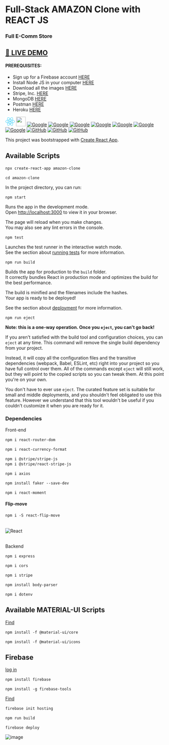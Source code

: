 # Full-Stack AMAZON Clone with REACT JS
### Full E-Comm Store
## <a href="https://clone-dd86d.firebaseapp.com" target="_blank">🔴 LIVE DEMO</a>

#### PREREQUISITES:
- Sign up for a Firebase account <a href='https://firebase.google.com'>HERE</a>
- Install Node JS in your computer <a href='https://nodejs.org/en/'>HERE</a>
- Download all the images <a href='https://drive.google.com/drive/folders/1Y9yhv4zYdLEopddCbSelV3e6oY-hp_jY?usp=sharing'>HERE</a>
- Stripe, Inc. <a href='https://stripe.com/en-gb-us'>HERE</a>
- MongoDB <a href='https://www.mongodb.com'>HERE</a>
- Postman <a href='https://www.postman.com/'>HERE</a>
- Heroku <a href='https://www.heroku.com'>HERE</a>

<a href="#facebook"><img src="https://raw.githubusercontent.com/devicons/devicon/master/icons/react/react-original.svg" alt="Facebook" width="30" height="30" /></a>
<a href="#facebook"><img src="https://user-images.githubusercontent.com/99184393/181918664-569af962-756c-438c-b350-294f042e6f61.png" width="30" height="30" /></a>
<a href="#google"><img src="https://user-images.githubusercontent.com/99184393/180462270-ea4a249c-627c-4479-9431-5c3fd25454c4.png" alt="Google" width="30" height="30" /></a>
<a href="#google"><img src="https://user-images.githubusercontent.com/99184393/177784603-d69e9d02-721a-4bce-b9b3-949165d2edeb.png" alt="Google" width="30" height="30" /></a>
<a href="#google"><img src="https://user-images.githubusercontent.com/99184393/177785222-28bdbfaa-1f8d-4b20-b5c8-79c370d41622.png" alt="Google" width="30" height="30" /></a>
<a href="#google"><img src="https://raw.githubusercontent.com/atulmy/oauth/master/web/public/images/social/google.svg" alt="Google" width="30" height="30" /></a>
<a href="#google"><img src="https://user-images.githubusercontent.com/99184393/180461713-76c02155-35f5-497e-b3a3-364fec13da39.png" alt="Google" width="30" height="30" /></a>
<a href="#google"><img src="https://user-images.githubusercontent.com/99184393/181918920-879b4923-e191-4e15-a5ce-67d7930a4ef7.png" alt="Google" width="30" height="30" /></a>
<a href="#google"><img src="https://user-images.githubusercontent.com/99184393/181919003-b344b8c0-df77-4555-b17c-a997a73275a0.png" alt="Google" width="50" height="30" /></a>
<a href="#github"><img src="https://github.githubassets.com/images/modules/logos_page/Octocat.png" alt="GitHub" width="30" height="30" /></a>
<a href="#github"><img src="https://raw.githubusercontent.com/atulmy/oauth/master/web/public/images/tech/github.svg" alt="GitHub" width="30" height="30" /></a>
<a href="#github"><img src="https://user-images.githubusercontent.com/99184393/181918767-075e0e45-8e1c-4985-88e4-ab84b18c1d9a.png" alt="GitHub" width="30" height="30" /></a>

This project was bootstrapped with [Create React App](https://github.com/facebook/create-react-app).

## Available Scripts

```
npx create-react-app amazon-clone
```
```
cd amazon-clone
```

In the project directory, you can run:
```
npm start
```

Runs the app in the development mode.\
Open [http://localhost:3000](http://localhost:3000) to view it in your browser.

The page will reload when you make changes.\
You may also see any lint errors in the console.
```
npm test
```

Launches the test runner in the interactive watch mode.\
See the section about [running tests](https://facebook.github.io/create-react-app/docs/running-tests) for more information.
```
npm run build
```

Builds the app for production to the `build` folder.\
It correctly bundles React in production mode and optimizes the build for the best performance.

The build is minified and the filenames include the hashes.\
Your app is ready to be deployed!

See the section about [deployment](https://facebook.github.io/create-react-app/docs/deployment) for more information.
```
npm run eject
```

**Note: this is a one-way operation. Once you `eject`, you can't go back!**

If you aren't satisfied with the build tool and configuration choices, you can `eject` at any time. This command will remove the single build dependency from your project.

Instead, it will copy all the configuration files and the transitive dependencies (webpack, Babel, ESLint, etc) right into your project so you have full control over them. All of the commands except `eject` will still work, but they will point to the copied scripts so you can tweak them. At this point you're on your own.

You don't have to ever use `eject`. The curated feature set is suitable for small and middle deployments, and you shouldn't feel obligated to use this feature. However we understand that this tool wouldn't be useful if you couldn't customize it when you are ready for it.

### Dependencies
Front-end

```
npm i react-router-dom
```
```
npm i react-currency-format
```
```
npm i @stripe/stripe-js
npm i @stripe/react-stripe-js
```
```
npm i axios
```
```
npm install faker --save-dev
```
```
npm i react-moment
```
#### Flip-move
```
npm i -S react-flip-move   
```
<div style="display: inline_block"><br>
    <img align="center" alt="React" height="200"  src="https://reactscript.com/wp-content/uploads/2016/04/React-Flip-Move-Module.gif">
 </div>
 <br>
 
 
Backend
```
npm i express
```
```
npm i cors
```
```
npm i stripe
```
```
npm install body-parser
```
```
npm i dotenv
```

## Available MATERIAL-UI Scripts
<a href="https://v4.mui.com/">Find</a>

```
npm install -f @material-ui/core
```
```
npm install -f @material-ui/icons
```
## Firebase
<a href="https://firebase.google.com/?gclid=CjwKCAjwwdWVBhA4EiwAjcYJEJgGMjrNU4-3-B_y4t75X_98NqlIFJH0-iyVB-5GPQvLm-kihLaerhoCZNYQAvD_BwE&gclsrc=aw.ds">log in</a>
```
npm install firebase
```
```
npm install -g firebase-tools
```
<a href="https://dev.to/farazamiruddin/react-firebase-add-firebase-to-a-react-app-4nc9">Find</a>
```
firebase init hosting
```
```
npm run build
```
```
firebase deploy
```

![image](https://user-images.githubusercontent.com/99184393/181919638-dfc0e40c-74e0-4a2b-bf7d-82023329da9a.png)
